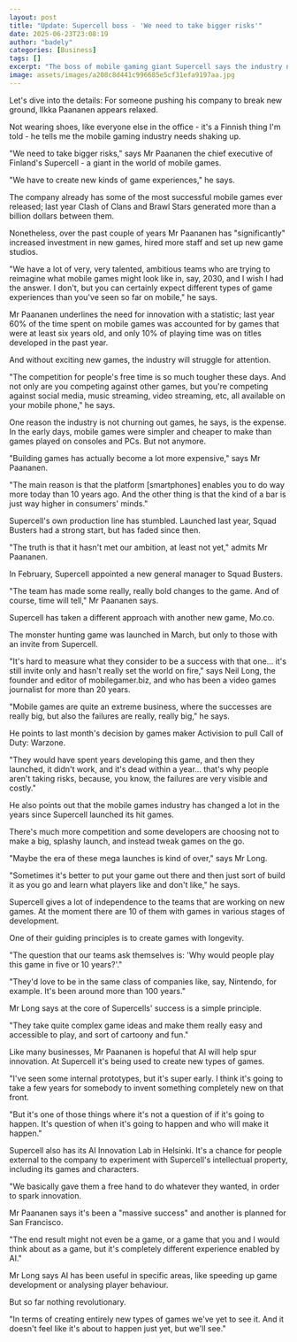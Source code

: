 ```yaml
---
layout: post
title: "Update: Supercell boss - 'We need to take bigger risks'"
date: 2025-06-23T23:08:19
author: "badely"
categories: [Business]
tags: []
excerpt: "The boss of mobile gaming giant Supercell says the industry needs to take bigger risks to compete."
image: assets/images/a208c8d441c996685e5cf31efa9197aa.jpg
---
```


Let's dive into the details: For someone pushing his company to break new ground, Ilkka Paananen appears relaxed.

Not wearing shoes, like everyone else in the office - it's a Finnish thing I'm told - he tells me the mobile gaming industry needs shaking up.

"We need to take bigger risks," says Mr Paananen the chief executive of Finland's Supercell - a giant  in the world of mobile games. 

"We have to create new kinds of game experiences," he says.

The company already has some of the most successful mobile games ever released; last year Clash of Clans and Brawl Stars generated more than a billion dollars between them.

Nonetheless, over the past couple of years Mr Paananen has "significantly" increased investment in new games, hired more staff and set up new game studios.

"We have a lot of very, very talented, ambitious teams who are trying to reimagine what mobile games might look like in, say, 2030, and I wish I had the answer. I don't, but you can certainly expect different types of game experiences than you've seen so far on mobile," he says.

Mr Paananen underlines the need for innovation with a statistic; last year 60% of the time spent on mobile games was accounted for by games that were at least six years old, and only 10% of playing time was on titles developed in the past year.

And without exciting new games, the industry will struggle for attention.

"The competition for people's free time is so much tougher these days. And not only are you competing against other games, but you're competing against social media, music streaming, video streaming, etc, all available on your mobile phone," he says.

One reason the industry is not churning out games, he says, is the expense. In the early days,  mobile games were simpler and cheaper to make than games played on consoles and PCs. But not anymore.

"Building games has actually become a lot more expensive," says Mr Paananen. 

"The main reason is that the platform [smartphones] enables you to do way more today than 10 years ago. And the other thing is that the kind of a bar is just way higher in consumers' minds."

Supercell's own production line has stumbled. Launched last year, Squad Busters had a strong start, but has faded since then.

"The truth is that it hasn't met our ambition, at least not yet," admits Mr Paananen.

In February, Supercell appointed a new general manager to Squad Busters.

"The team has made some really, really bold changes to the game. And of course, time will tell," Mr Paananen says.

Supercell has taken a different approach with another new game, Mo.co. 

The monster hunting game was launched in March, but only to those with an invite from Supercell.

"It's hard to measure what they consider to be a success with that one... it's still invite only and hasn't really set the world on fire," says Neil Long, the founder and editor of mobilegamer.biz, and who has been a video games journalist for more than 20 years.

"Mobile games are quite an extreme business, where the successes are really big, but also the failures are really, really big," he says.

He points to last month's decision by games maker Activision to pull Call of Duty: Warzone.

"They would have spent years developing this game, and then they launched, it didn't work, and it's dead within a year... that's why people aren't taking risks, because, you know, the failures are very visible and costly."

He also points out that the mobile games industry has changed a lot in the years since Supercell launched its hit games. 

There's much more competition and some developers are choosing not to make a big, splashy launch, and instead tweak games on the go. 

"Maybe the era of these mega launches is kind of over," says Mr Long.

"Sometimes it's better to put your game out there and then just sort of build it as you go and learn what players like and don't like," he says. 

Supercell gives a lot of independence to the teams that are working on new games. At the moment there are 10 of them with games in various stages of development.

One of their guiding principles is to create games with longevity. 

"The question that our teams ask themselves is: 'Why would people play this game in five or 10 years?'."

"They'd love to be in the same class of companies like, say, Nintendo, for example. It's been around more than 100 years."

Mr Long says at the core of Supercells' success is a simple principle.

"They take quite complex game ideas and make them really easy and accessible to play, and sort of cartoony and fun."

Like many businesses, Mr Paananen is hopeful that AI will help spur innovation. At Supercell it's being used to create new types of games.

"I've seen some internal prototypes, but it's super early. I think it's going to take a few years for somebody to invent something completely new on that front.

"But it's one of those things where it's not a question of if it's going to happen. It's question of when it's going to happen and who will make it happen."

Supercell also has its AI Innovation Lab in Helsinki. It's a chance for people external to the company to experiment with Supercell's intellectual property, including its games and characters. 

"We basically gave them a free hand to do whatever they wanted, in order to spark innovation. 

Mr Paananen says it's been a "massive success" and another is planned for San Francisco.

"The end result might not even be a game, or a game that you and I would think about as a game, but it's completely different experience enabled by AI."

Mr Long says AI has been useful in specific areas, like speeding up game development or analysing player behaviour.

But so far nothing revolutionary.

"In terms of creating entirely new types of games we've yet to see it. And it doesn't feel like it's about to happen just yet, but we'll see."

